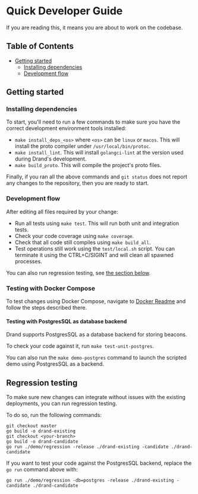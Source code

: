# Quick Developer Guide

If you are reading this, it means you are about to work on the codebase.

## Table of Contents
- [Getting started](#getting-started)
  - [Installing dependencies](#installing-dependencies) 
  - [Development flow](#development-flow)

## Getting started

### Installing dependencies

To start, you'll need to run a few commands to make sure you have the
correct development environment tools installed:
 
- `make install_deps_<os>` where `<os>` can be `linux` or `macos`. This will install the proto compiler under `/usr/local/bin/protoc`.
- `make install_lint`. This will install `golangci-lint` at the version used during Drand's development.
- `make build_proto`. This will compile the project's proto files.

Finally, if you ran all the above commands and `git status` does not report any changes to the repository,
then you are ready to start.

### Development flow

After editing all files required by your change:

- Run all tests using `make test`. This will run both unit and integration tests.
- Check your code coverage using `make coverage`.
- Check that all code still compiles using `make build_all`.
- Test operations still work using the `test/local.sh` script. You can terminate it using the CTRL+C/SIGINT and will clean all spawned processes.

You can also run regression testing, see [the section below](#regression-testing).

### Testing with Docker Compose

To test changes using Docker Compose, navigate to [Docker Readme](test/docker/README.md) and follow the steps described there.

#### Testing with PostgresSQL as database backend

Drand supports PostgresSQL as a database backend for storing beacons.

To check your code against it, run `make test-unit-postgres`.

You can also run the `make demo-postgres` command to launch the scripted demo using
PostgresSQL as a backend.

## Regression testing

To make sure new changes can integrate without issues with the existing deployments,
you can run regression testing.

To do so, run the following commands:
```shell
git checkout master
go build -o drand-existing
git checkout <your-branch>
go build -o drand-candidate
go run ./demo/regression -release ./drand-existing -candidate ./drand-candidate
```

If you want to test your code against the PostgresSQL backend, replace the
`go run` command above with:

```shell
go run ./demo/regression -db=postgres -release ./drand-existing -candidate ./drand-candidate
```
